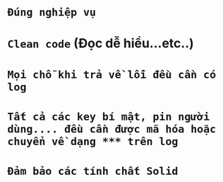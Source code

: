 #

# `Đúng nghiệp vụ`
# `Clean code` (Đọc dễ hiểu...etc..)
# `Mọi chỗ khi trả về lỗi đều cần có log `
# `Tất cả các key bí mật, pin người dùng.... đều cần được mã hóa hoặc chuyển về dạng *** trên log`
# `Đảm bảo các tính chất Solid`
